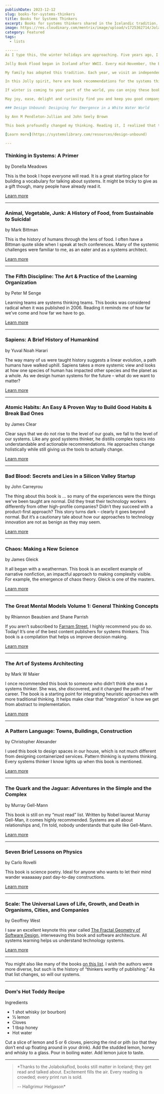 ```yaml
---
publishDate: 2023-12-12
slug: books-for-systems-thinkers
title: Books for Systems Thinkers
excerpt: Books for systems thinkers shared in the Icelandic tradition.
image: https://res.cloudinary.com/mentrix/image/upload/v1725362714/Jolabokaflod_ntsa7e.jpg
category: Featured
tags:
  - lists

------
As I type this, the winter holidays are approaching. Five years ago, I discovered the Icelandic book-loving tradition of Jólabókaflóðið, pronounced yo-la-bok-a-flot. Jolabokaflod roughly translates to Christmas Book Flood. The first English translation I read was “Jolly Book Flood”. I like that one.

Jolly Book Flood began in Iceland after WWII. Every mid-November, the Bókatíðindi, (Book Bulletin) is sent to every Icelandic household. On Christmas eve, books are given as gifts and then read together, while drinking a holiday beverage. I can’t imagine a better celebration.

My family has adopted this tradition. Each year, we visit an independent bookstore and buy whatever we want. For ourselves, each other, and other people. During the 2020 holiday season, one of our [favorite bookstores](https://www.oblongbooks.com/) offered after-hours shopping by reservation. We had the entire store to ourselves for an hour. Truly a wonderland.

In this Jolly spirit, here are book recommendations for the systems thinker in your life. Who is probably (also) you. Most of them aren't about "how to think in systems", they are examples of good nonlinear thinking.

If winter is coming to your part of the world, you can enjoy these books on a cold winter night. Perhaps with a hot toddy – I’ve included my husband’s favorite recipe.

May joy, ease, delight and curiosity find you and keep you good company.

### Design Unbound: Designing for Emergence in a White Water World

by Ann M Pendleton-Jullian and John Seely Brown

This book profoundly changed my thinking. Reading it, I realized that the systems challenges I faced were *systems* challenges, not *technology* challenges. My copy has highlights all through it. [I’m not alone in my enthusiasm](https://twitter.com/aleixmorgadas/status/1599356743183917056). 

[Learn more](https://systemslibrary.com/resources/design-unbound)

---
```


### Thinking in Systems: A Primer

by Donella Meadows

This is the book I hope everyone will read. It is a great starting place for building a vocabulary for talking about systems. It might be tricky to give as a gift though, many people have already read it.

[Learn more](https://systemslibrary.com/resources/thinking-in-systems)

---

### Animal, Vegetable, Junk: A History of Food, from Sustainable to Suicidal

by Mark Bittman

This is the history of humans through the lens of food. I often have a Bittman quote slide when I speak at tech conferences. Many of the systemic challenges were familiar to me, as an eater and as a systems architect. 

[Learn more](https://systemslibrary.com/resources/animal-vegetable-junk)

---

### The Fifth Discipline: The Art & Practice of the Learning Organization

by Peter M Senge

Learning teams are systems thinking teams. This books was considered radical when it was published in 2006. Reading it reminds me of how far we’ve come and how far we have to go. 

[Learn more](https://systemslibrary.com/resources/the-fifth-discipline)

---

### Sapiens: A Brief History of Humankind

by Yuval Noah Harari

The way many of us were taught history suggests a linear evolution, a path humans have walked uphill. Sapiens takes a more systemic view and looks at how one species of human has impacted other species and the planet as a whole. As we design human systems for the future – what do we want to matter? 

[Learn more](https://systemslibrary.com/resources/sapiens)

---

### Atomic Habits: An Easy & Proven Way to Build Good Habits & Break Bad Ones

by James Clear

Clear says that we do not rise to the level of our goals, we fall to the level of our systems. Like any good systems thinker, he distills complex topics into understandable and actionable recommendations. He approaches change holistically while still giving us the tools to actually change.

[Learn more](https://systemslibrary.com/resources/atomic-habits)

---

### Bad Blood: Secrets and Lies in a Silicon Valley Startup

by John Carreyrou

The thing about this book is … so many of the experiences were the things we've been taught are normal. Did they treat their technology workers differently from other high-profile companies? Didn’t they succeed with a product-first approach? This story turns dark – clearly it goes beyond normal. But it’s a cautionary tale about how our approaches to technology innovation are not as benign as they may seem. 

[Learn more](https://systemslibrary.com/resources/bad-blood)

---

### Chaos: Making a New Science

by James Gleick

It all began with a weatherman. This book is an excellent example of narrative nonfiction, an impactful approach to making complexity visible. For example, the emergence of chaos theory. Gleick is one of the masters. 

[Learn more](https://systemslibrary.com/resources/chaos)

---

### The Great Mental Models Volume 1: General Thinking Concepts

by Rhiannon Beaubien and Shane Parrish

If you aren’t subscribed to [Farnam Street](https://fs.blog/), I highly recommend you do so. Today! It’s one of the best content publishers for systems thinkers. This book is a compilation that helps us improve decision making. 

[Learn more](https://systemslibrary.com/resources/great-mental-models)

---

### The Art of Systems Architecting

by Mark W Maier

I once recommended this book to someone who didn’t think she was a systems thinker. She was, she discovered, and it changed the path of her career. The book is a starting point for integrating heuristic approaches with more traditional thinking. It helps make clear that “integration” is how we get from abstract to implementation.

[Learn more](https://systemslibrary.com/resources/art-systems-architecture)

---

### A Pattern Language: Towns, Buildings, Construction

by Christopher Alexander

I used this book to design spaces in our house, which is not much different from designing containerized services. Pattern thinking is systems thinking. Every systems thinker I know lights up when this book is mentioned. 

[Learn more](https://systemslibrary.com/resources/pattern-language)

---

### The Quark and the Jaguar: Adventures in the Simple and the Complex

by Murray Gell-Mann

This book is still on my “must read” list. Written by Nobel laureat Murray Gell-Man, it comes highly recommended. Systems are all about relationships and, I’m told, nobody understands that quite like Gell-Mann. 

[Learn more](https://systemslibrary.com/resources/quark-and-jaquar)

---

### Seven Brief Lessons on Physics

by Carlo Rovelli

This book is science poetry. Ideal for anyone who wants to let their mind wander waaaaaay past day-to-day constructions. 

[Learn more](https://systemslibrary.com/resources/seven-brief-lessons)

---

### Scale: The Universal Laws of Life, Growth, and Death in Organisms, Cities, and Companies

by Geoffrey West

I saw an excellent keynote this year called [The Fractal Geometry of Software Design,](https://speakerdeck.com/vladikk/fractal-geometry-of-software-design) interweaving this book and software architecture. All systems learning helps us understand technology systems. 

[Learn more](https://systemslibrary.com/resources/scale)

---

You might also like many of the books [on this list](https://fs.blog/books-recommend-someone-read-improve-general-knowledge-world/). I wish the authors were more diverse, but such is the history of “thinkers worthy of publishing.” As that list changes, so will our systems.

---

### Dom's Hot Toddy Recipe

Ingredients

- 1 shot whisky (or bourbon)
- ½ lemon
- Cloves
- 1 tbsp honey
- Hot water

Cut a slice of lemon and 5 or 6 cloves, piercing the rind or pith (so that they don’t end up floating around in your drink). Add the studded lemon, honey and whisky to a glass. Pour in boiling water. Add lemon juice to taste.

---

> *Thanks to the Jolabokaflod, books still matter in Iceland; they get read and talked about. Excitement fills the air. Every reading is crowded; every print run is sold.
> 
> -- Hallgrimur Helgason*
